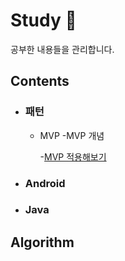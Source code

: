 # Study :green_book:
공부한 내용들을 관리합니다.

## Contents 
- ### 패턴

  - MVP
    -MVP 개념 

    -[MVP 적용해보기](https://github.com/leebyungchangPort/study/tree/master/mvp/MvpExam)

- ### Android

- ### Java



## Algorithm 
